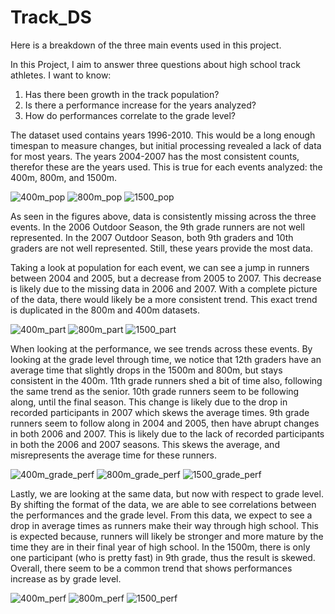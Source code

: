 # Track_DS
Here is a breakdown of the three main events used in this project.

In this Project, I aim to answer three questions about high school track athletes. I want to know:
1.	Has there been growth in the track population?
2.	Is there a performance increase for the years analyzed?
3.	How do performances correlate to the grade level?

The dataset used contains years 1996-2010. This would be a long enough timespan to measure changes, 
but initial processing revealed a lack of data for most years. The years 2004-2007 has the most consistent counts, 
therefor these are the years used. This is true for each events analyzed: the 400m, 800m, and 1500m.

![400m_pop](https://user-images.githubusercontent.com/77018498/232095056-ebdc29e6-21d9-4cc1-8439-e84fa7c9d326.png)
![800m_pop](https://user-images.githubusercontent.com/77018498/232095096-d7b9e425-439e-4436-83aa-7c0f05e87b28.png)
![1500_pop](https://user-images.githubusercontent.com/77018498/232095197-707af1ae-086b-4e13-8de3-94adef5c1ee3.png)

As seen in the figures above, data is consistently missing across the three events. In the 2006 Outdoor Season, 
the 9th grade runners are not well represented. In the 2007 Outdoor Season, both 9th graders and 10th graders are not well represented. 
Still, these years provide the most data.

Taking a look at population for each event, we can see a jump in runners between 2004 and 2005, but a decrease from 2005 to 2007. 
This decrease is likely due to the missing data in 2006 and 2007. With a complete picture of the data, there would likely be a more consistent trend. 
This exact trend is duplicated in the 800m and 400m datasets. 

![400m_part](https://user-images.githubusercontent.com/77018498/232095405-8a347b3e-47d8-4c1f-a19b-08e23019e233.png)
![800m_part](https://user-images.githubusercontent.com/77018498/232095428-943ab1ac-bec7-4f26-ab03-8ebe90bf4bde.png)
![1500_part](https://user-images.githubusercontent.com/77018498/232095447-ae8a9316-8195-4516-ae2f-41b976bf48aa.png)


When looking at the performance, we see trends across these events. By looking at the grade level through time, we notice that 12th graders 
have an average time that slightly drops in the 1500m and 800m, but stays consistent in the 400m. 11th grade runners shed a bit of time also, 
following the same trend as the senior. 10th grade runners seem to be following along, until the final season. This change is likely due to 
the drop in recorded participants in 2007 which skews the average times. 9th grade runners seem to follow along in 2004 and 2005, then have 
abrupt changes in both 2006 and 2007. This is likely due to the lack of recorded participants in both the 2006 and 2007 seasons. This skews 
the average, and misrepresents the average time for these runners.

![400m_grade_perf](https://user-images.githubusercontent.com/77018498/232095601-58e9af24-f2cd-4405-ac8f-688e0cfff228.png)
![800m_grade_perf](https://user-images.githubusercontent.com/77018498/232095610-6a3467cc-ed96-48fe-b635-5c30aad1f0d2.png)
![1500_grade_perf](https://user-images.githubusercontent.com/77018498/232095623-cc0448f9-989d-498a-baf4-e459aa259b63.png)


Lastly, we are looking at the same data, but now with respect to grade level. By shifting the format of the data, we are able to see 
correlations between the performances and the grade level. From this data, we expect to see a drop in average times as runners make 
their way through high school. This is expected because, runners will likely be stronger and more mature by the time they are in their 
final year of high school. In the 1500m, there is only one participant (who is pretty fast) in 9th grade, thus the result is skewed. 
Overall, there seem to be a common trend that shows performances increase as by grade level. 

![400m_perf](https://user-images.githubusercontent.com/77018498/232095749-3e06212c-070d-464b-b606-056ef57d78e7.png)
![800m_perf](https://user-images.githubusercontent.com/77018498/232095771-498360af-2d04-49a7-83a7-8165a73dfcd6.png)
![1500_perf](https://user-images.githubusercontent.com/77018498/232095884-5803601b-3412-48ac-a9f2-fbeba4769698.png)



